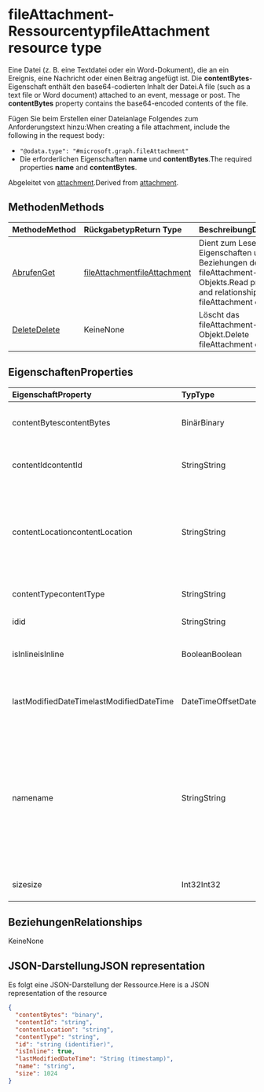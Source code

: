 # <a name="fileattachment-resource-type"></a><span data-ttu-id="8f0e4-101">fileAttachment-Ressourcentyp</span><span class="sxs-lookup"><span data-stu-id="8f0e4-101">fileAttachment resource type</span></span>

<span data-ttu-id="8f0e4-p101">Eine Datei (z. B. eine Textdatei oder ein Word-Dokument), die an ein Ereignis, eine Nachricht oder einen Beitrag angefügt ist. Die **contentBytes**-Eigenschaft enthält den base64-codierten Inhalt der Datei.</span><span class="sxs-lookup"><span data-stu-id="8f0e4-p101">A file (such as a text file or Word document) attached to an event, message or post. The  **contentBytes** property contains the base64-encoded contents of the file.</span></span>  

<span data-ttu-id="8f0e4-104">Fügen Sie beim Erstellen einer Dateianlage Folgendes zum Anforderungstext hinzu:</span><span class="sxs-lookup"><span data-stu-id="8f0e4-104">When creating a file attachment, include the following in the request body:</span></span>

* `"@odata.type": "#microsoft.graph.fileAttachment"`
* <span data-ttu-id="8f0e4-105">Die erforderlichen Eigenschaften **name** und **contentBytes**.</span><span class="sxs-lookup"><span data-stu-id="8f0e4-105">The required properties **name** and **contentBytes**.</span></span>

<span data-ttu-id="8f0e4-106">Abgeleitet von [attachment](attachment.md).</span><span class="sxs-lookup"><span data-stu-id="8f0e4-106">Derived from [attachment](attachment.md).</span></span>

## <a name="methods"></a><span data-ttu-id="8f0e4-107">Methoden</span><span class="sxs-lookup"><span data-stu-id="8f0e4-107">Methods</span></span>

| <span data-ttu-id="8f0e4-108">Methode</span><span class="sxs-lookup"><span data-stu-id="8f0e4-108">Method</span></span>       | <span data-ttu-id="8f0e4-109">Rückgabetyp</span><span class="sxs-lookup"><span data-stu-id="8f0e4-109">Return Type</span></span>  |<span data-ttu-id="8f0e4-110">Beschreibung</span><span class="sxs-lookup"><span data-stu-id="8f0e4-110">Description</span></span>|
|:---------------|:--------|:----------|
|[<span data-ttu-id="8f0e4-111">Abrufen</span><span class="sxs-lookup"><span data-stu-id="8f0e4-111">Get</span></span>](../api/attachment_get.md) | [<span data-ttu-id="8f0e4-112">fileAttachment</span><span class="sxs-lookup"><span data-stu-id="8f0e4-112">fileAttachment</span></span>](fileattachment.md) |<span data-ttu-id="8f0e4-113">Dient zum Lesen der Eigenschaften und der Beziehungen des fileAttachment-Objekts.</span><span class="sxs-lookup"><span data-stu-id="8f0e4-113">Read properties and relationships of fileAttachment object.</span></span>|
|[<span data-ttu-id="8f0e4-114">Delete</span><span class="sxs-lookup"><span data-stu-id="8f0e4-114">Delete</span></span>](../api/attachment_delete.md) | <span data-ttu-id="8f0e4-115">Keine</span><span class="sxs-lookup"><span data-stu-id="8f0e4-115">None</span></span> |<span data-ttu-id="8f0e4-116">Löscht das fileAttachment-Objekt.</span><span class="sxs-lookup"><span data-stu-id="8f0e4-116">Delete fileAttachment object.</span></span> |

## <a name="properties"></a><span data-ttu-id="8f0e4-117">Eigenschaften</span><span class="sxs-lookup"><span data-stu-id="8f0e4-117">Properties</span></span>
| <span data-ttu-id="8f0e4-118">Eigenschaft</span><span class="sxs-lookup"><span data-stu-id="8f0e4-118">Property</span></span>     | <span data-ttu-id="8f0e4-119">Typ</span><span class="sxs-lookup"><span data-stu-id="8f0e4-119">Type</span></span>   |<span data-ttu-id="8f0e4-120">Beschreibung</span><span class="sxs-lookup"><span data-stu-id="8f0e4-120">Description</span></span>|
|:---------------|:--------|:----------|
|<span data-ttu-id="8f0e4-121">contentBytes</span><span class="sxs-lookup"><span data-stu-id="8f0e4-121">contentBytes</span></span>|<span data-ttu-id="8f0e4-122">Binär</span><span class="sxs-lookup"><span data-stu-id="8f0e4-122">Binary</span></span>|<span data-ttu-id="8f0e4-123">Der base64-codierte Inhalt der Datei.</span><span class="sxs-lookup"><span data-stu-id="8f0e4-123">The base64-encoded contents of the file.</span></span>|
|<span data-ttu-id="8f0e4-124">contentId</span><span class="sxs-lookup"><span data-stu-id="8f0e4-124">contentId</span></span>|<span data-ttu-id="8f0e4-125">String</span><span class="sxs-lookup"><span data-stu-id="8f0e4-125">String</span></span>|<span data-ttu-id="8f0e4-126">Die ID der Anlage im Exchange-Speicher.</span><span class="sxs-lookup"><span data-stu-id="8f0e4-126">The ID of the attachment in the Exchange store.</span></span>|
|<span data-ttu-id="8f0e4-127">contentLocation</span><span class="sxs-lookup"><span data-stu-id="8f0e4-127">contentLocation</span></span>|<span data-ttu-id="8f0e4-128">String</span><span class="sxs-lookup"><span data-stu-id="8f0e4-128">String</span></span>|<span data-ttu-id="8f0e4-129">Der URI (Uniform Resource Identifier), der dem Speicherort des Anlageninhalts entspricht.</span><span class="sxs-lookup"><span data-stu-id="8f0e4-129">The Uniform Resource Identifier (URI) that corresponds to the location of the content of the attachment.</span></span>|
|<span data-ttu-id="8f0e4-130">contentType</span><span class="sxs-lookup"><span data-stu-id="8f0e4-130">contentType</span></span>|<span data-ttu-id="8f0e4-131">String</span><span class="sxs-lookup"><span data-stu-id="8f0e4-131">String</span></span>|<span data-ttu-id="8f0e4-132">Der Inhaltstyp der Anlage.</span><span class="sxs-lookup"><span data-stu-id="8f0e4-132">The content type of the attachment.</span></span>|
|<span data-ttu-id="8f0e4-133">id</span><span class="sxs-lookup"><span data-stu-id="8f0e4-133">id</span></span>|<span data-ttu-id="8f0e4-134">String</span><span class="sxs-lookup"><span data-stu-id="8f0e4-134">String</span></span>|<span data-ttu-id="8f0e4-135">Die Anlagen-ID.</span><span class="sxs-lookup"><span data-stu-id="8f0e4-135">The attachment ID.</span></span>|
|<span data-ttu-id="8f0e4-136">isInline</span><span class="sxs-lookup"><span data-stu-id="8f0e4-136">isInline</span></span>|<span data-ttu-id="8f0e4-137">Boolean</span><span class="sxs-lookup"><span data-stu-id="8f0e4-137">Boolean</span></span>|<span data-ttu-id="8f0e4-138">True, wenn es sich um eine Inlineanlage handelt.</span><span class="sxs-lookup"><span data-stu-id="8f0e4-138">Set to true if this is an inline attachment.</span></span>|
|<span data-ttu-id="8f0e4-139">lastModifiedDateTime</span><span class="sxs-lookup"><span data-stu-id="8f0e4-139">lastModifiedDateTime</span></span>|<span data-ttu-id="8f0e4-140">DateTimeOffset</span><span class="sxs-lookup"><span data-stu-id="8f0e4-140">DateTimeOffset</span></span>|<span data-ttu-id="8f0e4-141">Datum und Uhrzeit der letzten Änderung der Anlage.</span><span class="sxs-lookup"><span data-stu-id="8f0e4-141">The date and time when the attachment was last modified.</span></span>|
|<span data-ttu-id="8f0e4-142">name</span><span class="sxs-lookup"><span data-stu-id="8f0e4-142">name</span></span>|<span data-ttu-id="8f0e4-143">String</span><span class="sxs-lookup"><span data-stu-id="8f0e4-143">String</span></span>|<span data-ttu-id="8f0e4-144">Der Name, der den Text darstellt, der unter dem Symbol für die eingebettete Anlage angezeigt wird. Dies muss nicht der tatsächliche Dateiname sein.</span><span class="sxs-lookup"><span data-stu-id="8f0e4-144">The name representing the text that is displayed below the icon representing the embedded attachment.This does not need to be the actual file name.</span></span>|
|<span data-ttu-id="8f0e4-145">size</span><span class="sxs-lookup"><span data-stu-id="8f0e4-145">size</span></span>|<span data-ttu-id="8f0e4-146">Int32</span><span class="sxs-lookup"><span data-stu-id="8f0e4-146">Int32</span></span>|<span data-ttu-id="8f0e4-147">Die Größe der Anlage in Byte.</span><span class="sxs-lookup"><span data-stu-id="8f0e4-147">The size in bytes of the attachment.</span></span>|

## <a name="relationships"></a><span data-ttu-id="8f0e4-148">Beziehungen</span><span class="sxs-lookup"><span data-stu-id="8f0e4-148">Relationships</span></span>
<span data-ttu-id="8f0e4-149">Keine</span><span class="sxs-lookup"><span data-stu-id="8f0e4-149">None</span></span>


## <a name="json-representation"></a><span data-ttu-id="8f0e4-150">JSON-Darstellung</span><span class="sxs-lookup"><span data-stu-id="8f0e4-150">JSON representation</span></span>

<span data-ttu-id="8f0e4-151">Es folgt eine JSON-Darstellung der Ressource.</span><span class="sxs-lookup"><span data-stu-id="8f0e4-151">Here is a JSON representation of the resource</span></span>

<!-- {
  "blockType": "resource",
  "baseType": "microsoft.graph.attachment",
  "optionalProperties": [

  ],
  "@odata.type": "microsoft.graph.fileAttachment"
}-->

```json
{
  "contentBytes": "binary",
  "contentId": "string",
  "contentLocation": "string",
  "contentType": "string",
  "id": "string (identifier)",
  "isInline": true,
  "lastModifiedDateTime": "String (timestamp)",
  "name": "string",
  "size": 1024
}

```

<!-- uuid: 8fcb5dbc-d5aa-4681-8e31-b001d5168d79
2015-10-25 14:57:30 UTC -->
<!-- {
  "type": "#page.annotation",
  "description": "fileAttachment resource",
  "keywords": "",
  "section": "documentation",
  "tocPath": ""
}-->
